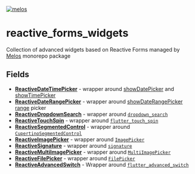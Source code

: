 [![melos](https://img.shields.io/badge/maintained%20with-melos-f700ff.svg?style=flat-square)](https://github.com/invertase/melos)

# reactive_forms_widgets

Collection of advanced widgets based on Reactive Forms managed by [Melos](https://pub.dev/packages/melos) monorepo package

## Fields

- **[ReactiveDateTimePicker](https://pub.dev/packages/reactive_date_time_picker)** - wrapper around [showDatePicker](https://api.flutter.dev/flutter/material/showDatePicker.html) and [showTimePicker](https://api.flutter.dev/flutter/material/showTimePicker.html)
- **[ReactiveDateRangePicker](https://pub.dev/packages/reactive_date_range_picker)** - wrapper around [showDateRangePicker range](https://api.flutter.dev/flutter/material/showDateRangePicker.html) picker
- **[ReactiveDropdownSearch](https://pub.dev/packages/reactive_dropdown_search)** - wrapper around [`dropdown_search`](https://pub.dev/packages/dropdown_search)
- **[ReactiveTouchSpin](https://pub.dev/packages/reactive_touch_spin)** - wrapper around [`flutter_touch_spin`](https://pub.dev/packages/flutter_touch_spin)
- **[ReactiveSegmentedControl](https://pub.dev/packages/reactive_segmented_control)** - wrapper around [`CupertinoSegmentedControl`](https://api.flutter.dev/flutter/cupertino/CupertinoSegmentedControl-class.html)
- **[ReactiveImagePicker](https://pub.dev/packages/reactive_image_picker)** - wrapper around [`ImagePicker`](https://pub.dev/packages/image_picker)
- **[ReactiveSignature](https://pub.dev/packages/reactive_signature)** - wrapper around [`signature`](https://pub.dev/packages/signature)
- **[ReactiveMultiImagePicker](https://pub.dev/packages/reactive_multi_image_picker)** - wrapper around [`MultiImagePicker`](https://pub.dev/packages/multi_image_picker)
- **[ReactiveFilePicker](https://pub.dev/packages/reactive_file_picker)** - wrapper around [`FilePicker`](https://pub.dev/packages/file_picker)
- **[ReactiveAdvancedSwitch](https://pub.dev/packages/reactive_advanced_switch)** - Wrapper around [`flutter_advanced_switch`](https://pub.dev/packages/flutter_advanced_switch)
